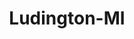---
title: Ludington-MI
slug: ludington-mi
f_state:
- cms/state/michigan.md
f_locations:
- cms/payday-loan/advance-america-3026.md
- cms/payday-loan/check-cash-u-s-a-10158.md
- cms/payday-loan/check-and-cash-usa-10475.md
- cms/payday-loan/quick-check-cashing-of-mi-25269.md
- cms/payday-loan/quick-check-cashing-of-mi-25272.md
updated-on: '2024-05-30T13:41:28.615Z'
created-on: '2024-05-30T13:41:28.615Z'
published-on: '2024-05-30T13:54:32.469Z'
f_city: Ludington
layout: '[city].html'
tags: city
---